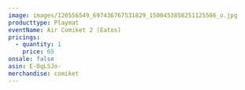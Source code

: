 ```yaml
---
image: images/120556549_697436767531829_1500453858251125586_o.jpg
producttype: Playmat
eventName: Air Comiket 2 (Eatos)
pricings:
  - quantity: 1
    price: 65
onsale: false
asin: E-OqLSJo-
merchandise: comiket
---
```

